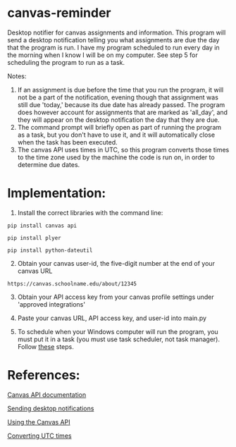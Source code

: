 # canvas-reminder
Desktop notifier for canvas assignments and information. This program will send a desktop notification telling you what 
assignments are due the day that the program is run. I have my program scheduled to run every day in the morning when I know I will be on my computer. 
See step 5 for scheduling the program to run as a task. 


Notes: 
1. If an assignment is due before the time that you run the program, it will not be a part of the notification, evening though that assignment 
was still due 'today,' because its due date has already passed. The program does however account for assignments that 
are marked as 'all_day', and they will appear on the desktop notification the day that they are due. 
2. The command prompt will briefly open as part of running the program as a task, but you don't have to use it, 
and it will automatically close when the task has been executed. 
3. The canvas API uses times in UTC, so this program converts those times to the time zone used by the machine the code is run on, in order to determine
due dates. 


# Implementation:
1. Install the correct libraries with the command line:

`pip install canvas api`
   
`pip install plyer`

`pip install python-dateutil`

2. Obtain your canvas user-id, the five-digit number at the end of your canvas URL
   
`https://canvas.schoolname.edu/about/12345`

3. Obtain your API access key from your canvas profile settings under 'approved integrations'


4. Paste your canvas URL, API access key, and user-id into main.py 


5. To schedule when your Windows computer will run the program, you must put it in a task (you must use task scheduler, not task manager). 
Follow [these](http://theautomatic.net/2017/10/03/running-python-task-scheduler/#:~:text=Once%20you%20know%20your%20Python%20script%20works%20from,click%20on%20%E2%80%9CAction%E2%80%9D%2C%20and%20then%20press%20%E2%80%9CCreate%20Task.%E2%80%9D) steps.


# References: 
[Canvas API documentation](https://canvasapi.readthedocs.io/en/stable/getting-started.html)

[Sending desktop notifications](https://python.plainenglish.io/how-to-send-desktop-notifications-with-python-62a738850fbf)

[Using the Canvas API](https://github.com/mattg1243/whats-due-bot/blob/main/src/main.py)

[Converting UTC times](https://stackoverflow.com/questions/68664644/how-can-i-convert-from-utc-time-to-local-time-in-python)


